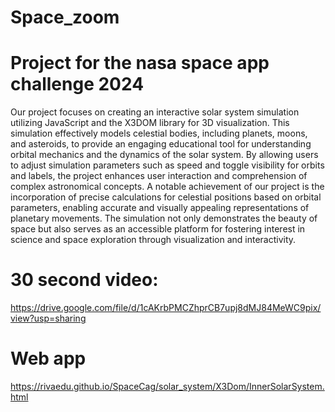 # Space_zoom
# Project for the nasa space app challenge 2024
Our project focuses on creating an interactive solar system simulation utilizing JavaScript and the X3DOM library for 3D visualization. This simulation effectively models celestial bodies, including planets, moons, and asteroids, to provide an engaging educational tool for understanding orbital mechanics and the dynamics of the solar system. By allowing users to adjust simulation parameters such as speed and toggle visibility for orbits and labels, the project enhances user interaction and comprehension of complex astronomical concepts. A notable achievement of our project is the incorporation of precise calculations for celestial positions based on orbital parameters, enabling accurate and visually appealing representations of planetary movements. The simulation not only demonstrates the beauty of space but also serves as an accessible platform for fostering interest in science and space exploration through visualization and interactivity.  

# 30 second video:
<https://drive.google.com/file/d/1cAKrbPMCZhprCB7upj8dMJ84MeWC9pix/view?usp=sharing>

# Web app
<https://rivaedu.github.io/SpaceCag/solar_system/X3Dom/InnerSolarSystem.html>
